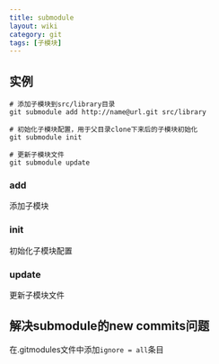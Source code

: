 ```yaml
---
title: submodule
layout: wiki
category: git
tags: [子模块]
---
```


## 实例

~~~Text
# 添加子模块到src/library目录
git submodule add http://name@url.git src/library

# 初始化子模块配置，用于父目录clone下来后的子模块初始化
git submodule init

# 更新子模块文件
git submodule update
~~~

### add

添加子模块

### init

初始化子模块配置

### update

更新子模块文件

## 解决submodule的new commits问题

在.gitmodules文件中添加`ignore = all`条目
